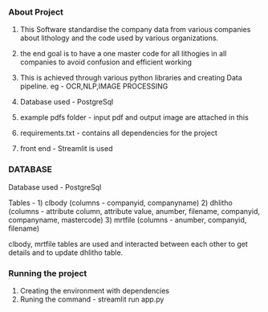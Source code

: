### About Project

1) This Software standardise the company data from various companies about 
   lithology and the code used by various organizations.

2) the end goal is to have a one master code for all lithogies in all companies to avoid confusion and efficient working

3) This is achieved through various python libraries and creating Data pipeline.
   eg - OCR,NLP,IMAGE PROCESSING

4) Database used - PostgreSql 

5) example pdfs folder - input pdf and output image are attached in this

6) requirements.txt  - contains all dependencies for the project

7) front end  - Streamlit is used

### DATABASE

Database used - PostgreSql

Tables - 1) clbody   (columns - companyid, companyname)
         2) dhlitho  (columns - attribute column, attribute value, anumber, filename, companyid, companyname, mastercode)
         3) mrtfile  (columns - anumber, companyid, filename)

clbody, mrtfile tables are used and interacted between each other to get details and to update dhlitho table.

### Running the project

1) Creating the environment with dependencies
2) Runing the command - streamlit run app.py



